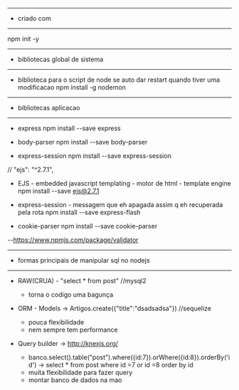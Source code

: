 --- ---------------------------------------------------
- criado com
--- ---------------------------------------------------
npm init -y

--- ---------------------------------------------------
- bibliotecas global de sistema
--- ---------------------------------------------------
- biblioteca para o script de node se auto dar restart quando tiver uma modificacao
 npm install -g nodemon 




 --- ---------------------------------------------------
 - bibliotecas aplicacao
 --- ---------------------------------------------------

- express
npm install --save express

- body-parser
npm install --save body-parser

- express-session
npm install --save express-session

// "ejs": "^2.7.1",
- EJS - embedded javascript templating -  motor de html - template engine
npm install --save ejs@2.7.1

- express-session - messagem que eh apagada assim q eh recuperada pela rota
npm install --save express-flash


- cookie-parser
npm install --save cookie-parser


--https://www.npmjs.com/package/validator


 --- ---------------------------------------------------
 - formas principais de manipular sql no nodejs
 --- ---------------------------------------------------
 - RAW(CRUA) - "select * from post" //mysql2
    - torna o codigo uma bagunça
    
 - ORM - Models -> Artigos.create({"title":"dsadsadsa"}) //sequelize 
    - pouca flexibilidade
    - nem sempre tem performance
    
 - Query builder -> http://knexjs.org/
    - banco.select().table("post").where({id:7}).orWhere({id:8}).orderBy('id') 
        -> select * from post where id =7 or id =8 order by id
    - muita flexibilidade para fazer query
    -  montar banco de dados na mao